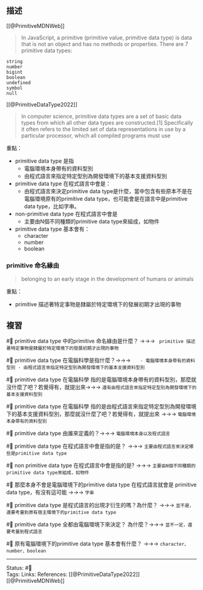 ## 描述


[[@PrimitiveMDNWeb]]
> In JavaScript, a primitive (primitive value, primitive data type) is data that is not an object and has no methods or properties. There are 7 primitive data types:

    string
    number
    bigint
    boolean
    undefined
    symbol
    null

[[@PrimitiveDataType2022]]
> In computer science, primitive data types are a set of basic data types from which all other data types are constructed.[1] Specifically it often refers to the limited set of data representations in use by a particular processor, which all compiled programs must use

重點：
- primitive data type 是指 
	- 電腦環境本身帶有的資料型別
	- 由程式語言來指定特定型別為開發環境下的基本支援資料型別
- primitive data type 在程式語言中會是：
	- 由程式語言來決定primitive data type是什麼，當中包含有些原本不是在電腦環境原有的primitive data type，也可能會是在語言中是primitive data type，比如字串。
- non-primitive data type 在程式語言中會是
	- 主要由N個不同種類的primitive data type來組成，如物件
-  primitive data type 基本會有：
	- character
	- number
	- boolean


### primitive 命名緣由
> belonging to an early stage in the development of humans or animals

重點：
- primitive 描述著特定事物是隸屬於特定環境下的發展初期才出現的事物

## 複習

#🧠 primitive data type 中的primitive 命名緣由是什麼？ ->->-> ` primitive 描述著特定事物是隸屬於特定環境下的發展初期才出現的事物`
<!--SR:!2023-01-01,56,250-->

#🧠 primitive data type 在電腦科學是指什麼？->->-> `	- 電腦環境本身帶有的資料型別 - 由程式語言來指定特定型別為開發環境下的基本支援資料型別`
<!--SR:!2023-01-22,69,250-->

#🧠 primitive data type 在電腦科學 指的是電腦環境本身帶有的資料型別，那麼就沒什麼了吧？若覺得有，就提出來->->-> `還有由程式語言來指定特定型別為開發環境下的基本支援資料型別`
<!--SR:!2023-05-05,130,250-->

#🧠 primitive data type 在電腦科學 指的是由程式語言來指定特定型別為開發環境下的基本支援資料型別，那麼就沒什麼了吧？若覺得有，就提出來 ->->-> `電腦環境本身帶有的資料型別`
<!--SR:!2023-01-23,70,250-->


#🧠 primitive data type 由誰來定義的？->->-> `電腦環境本身以及程式語言`
<!--SR:!2023-01-28,74,250-->

#🧠 primitive data type 在程式語言中會是指的是？ ->->-> `主要由程式語言來決定哪些是primitive data type`
<!--SR:!2023-01-26,29,230-->

#🧠 non primitive data type 在程式語言中會是指的是? ->->-> `主要由N個不同種類的primitive data type來組成，如物件`
<!--SR:!2023-01-06,59,250-->

#🧠 那麼本身不會是電腦環境下的primitive data type 在程式語言就會是 primitive data type，有沒有這可能 ->->-> `字串`
<!--SR:!2023-01-11,61,250-->

#🧠 primitive data type 是程式語言的出現才衍生的嗎？為什麼？ ->->-> `並不是，還要考量到原有宿主環境下的primitive data type`
<!--SR:!2023-05-14,135,250-->

#🧠 primitive data type 全都由電腦環境下來決定？  為什麼？->->-> `並不一定，還要考量到程式語言`
<!--SR:!2023-01-24,71,250-->

#🧠 原有電腦環境下的primitive data type 基本會有什麼？ ->->-> `character、number、boolean`
<!--SR:!2023-01-10,61,250-->


---
Status: #🌱  
Tags:
Links:
References:
[[@PrimitiveDataType2022]]
[[@PrimitiveMDNWeb]]